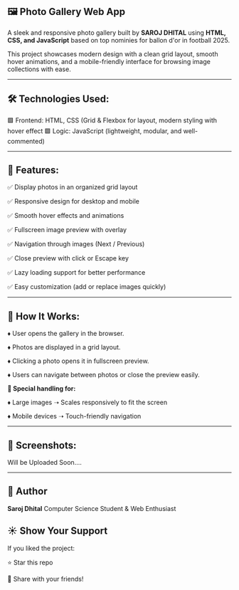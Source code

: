 ## 🖼️ **Photo Gallery Web App**

A sleek and responsive photo gallery built by **SAROJ DHITAL** using **HTML, CSS, and JavaScript** based on top nominies for ballon d'or in football 2025. 

This project showcases modern design with a clean grid layout, smooth hover animations, and a mobile-friendly interface for browsing image collections with ease.
***


## 🛠️ **Technologies Used:**

🟩 Frontend: HTML, CSS (Grid & Flexbox for layout, modern styling with hover effect
🟩 Logic: JavaScript (lightweight, modular, and well-commented)
***


## 🔑 **Features:**

✅ Display photos in an organized grid layout

✅ Responsive design for desktop and mobile

✅ Smooth hover effects and animations

✅ Fullscreen image preview with overlay

✅ Navigation through images (Next / Previous)

✅ Close preview with click or Escape key

✅ Lazy loading support for better performance

✅ Easy customization (add or replace images quickly)
***


## 🚀 **How It Works:**

♦️ User opens the gallery in the browser.

♦️ Photos are displayed in a grid layout.

♦️ Clicking a photo opens it in fullscreen preview.

♦️ Users can navigate between photos or close the preview easily.

**🎯 Special handling for:**

♦️ Large images ➝ Scales responsively to fit the screen

♦️ Mobile devices ➝ Touch-friendly navigation
***


## 📸 **Screenshots:**
Will be Uploaded Soon.... 
***


## 🙌 **Author**

**Saroj Dhital**
Computer Science Student & Web Enthusiast


## ☀️ **Show Your Support**

If you liked the project:

⭐ Star this repo  

🔗 Share with your friends!

